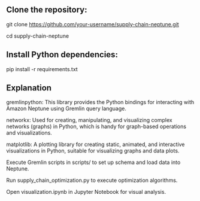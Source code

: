 ## Clone the repository:
git clone https://github.com/your-username/supply-chain-neptune.git

cd supply-chain-neptune

## Install Python dependencies:
pip install -r requirements.txt

## Explanation
gremlinpython: This library provides the Python bindings for interacting with Amazon Neptune using Gremlin query language.

networkx: Used for creating, manipulating, and visualizing complex networks (graphs) in Python, which is handy for graph-based operations and visualizations.

matplotlib: A plotting library for creating static, animated, and interactive visualizations in Python, suitable for visualizing graphs and data plots.


Execute Gremlin scripts in scripts/ to set up schema and load data into Neptune.

Run supply_chain_optimization.py to execute optimization algorithms.

Open visualization.ipynb in Jupyter Notebook for visual analysis.
